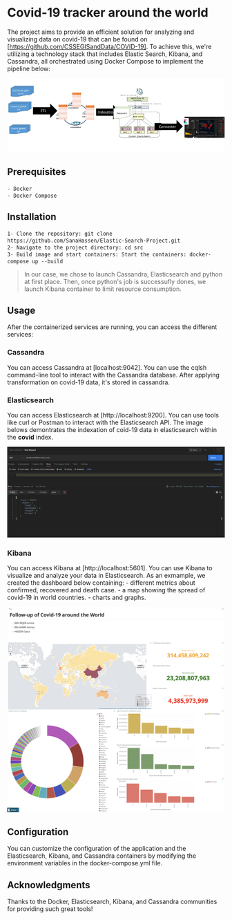# Covid-19 tracker around the world

The project aims to provide an efficient solution for analyzing and visualizing data on covid-19 that can be found on [https://github.com/CSSEGISandData/COVID-19]. To achieve this, we're utilizing a technology stack that includes Elastic Search, Kibana, and Cassandra, all orchestrated using Docker Compose to implement the pipeline below:

![HomeView](images/archtecture.png)

## Prerequisites
    - Docker
    - Docker Compose

## Installation
    1- Clone the repository: git clone https://github.com/SanaHassen/Elastic-Search-Project.git
    2- Navigate to the project directory: cd src
    3- Build image and start containers: Start the containers: docker-compose up --build

> In our case, we chose to launch Cassandra, Elasticsearch and python at first place. Then, once python's job is successufly dones, we launch Kibana container to limit resource consumption.

## Usage 
After the containerized services are running, you can access the different services:

### Cassandra
You can access Cassandra at [localhost:9042]. You can use the cqlsh command-line tool to interact with the Cassandra database. After applying transformation on covid-19 data, it's stored in cassandra.

### Elasticsearch
You can access Elasticsearch at [http://localhost:9200]. You can use tools like curl or Postman to interact with the Elasticsearch API.
The image belows demontrates the indexation of coid-19 data in elasticsearch within the **covid** index.

![HomeView](images/postman.png)

### Kibana
You can access Kibana at [http://localhost:5601]. You can use Kibana to visualize and analyze your data in Elasticsearch. 
As an exmample, we created the dashboard below containing:
    - different metrics about confirmed, recovered and death case.
    - a map showing the spread of covid-19 in world countries.
    - charts and graphs.

![HomeView](images/dashboard.png)

## Configuration
You can customize the configuration of the application and the Elasticsearch, Kibana, and Cassandra containers by modifying the environment variables in the docker-compose.yml file.

## Acknowledgments
Thanks to the Docker, Elasticsearch, Kibana, and Cassandra communities for providing such great tools!









